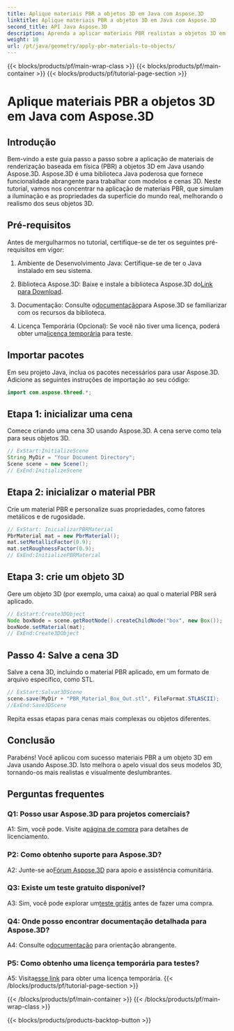 ```yaml
---
title: Aplique materiais PBR a objetos 3D em Java com Aspose.3D
linktitle: Aplique materiais PBR a objetos 3D em Java com Aspose.3D
second_title: API Java Aspose.3D
description: Aprenda a aplicar materiais PBR realistas a objetos 3D em Java usando Aspose.3D. Melhore a qualidade visual com a renderização baseada em física.
weight: 10
url: /pt/java/geometry/apply-pbr-materials-to-objects/
---
```


{{< blocks/products/pf/main-wrap-class >}}
{{< blocks/products/pf/main-container >}}
{{< blocks/products/pf/tutorial-page-section >}}

# Aplique materiais PBR a objetos 3D em Java com Aspose.3D

## Introdução

Bem-vindo a este guia passo a passo sobre a aplicação de materiais de renderização baseada em física (PBR) a objetos 3D em Java usando Aspose.3D. Aspose.3D é uma biblioteca Java poderosa que fornece funcionalidade abrangente para trabalhar com modelos e cenas 3D. Neste tutorial, vamos nos concentrar na aplicação de materiais PBR, que simulam a iluminação e as propriedades da superfície do mundo real, melhorando o realismo dos seus objetos 3D.

## Pré-requisitos

Antes de mergulharmos no tutorial, certifique-se de ter os seguintes pré-requisitos em vigor:

1. Ambiente de Desenvolvimento Java: Certifique-se de ter o Java instalado em seu sistema.

2.  Biblioteca Aspose.3D: Baixe e instale a biblioteca Aspose.3D do[Link para Download](https://releases.aspose.com/3d/java/).

3.  Documentação: Consulte o[documentação](https://reference.aspose.com/3d/java/)para Aspose.3D se familiarizar com os recursos da biblioteca.

4.  Licença Temporária (Opcional): Se você não tiver uma licença, poderá obter uma[licença temporária](https://purchase.aspose.com/temporary-license/) para teste.

## Importar pacotes

Em seu projeto Java, inclua os pacotes necessários para usar Aspose.3D. Adicione as seguintes instruções de importação ao seu código:

```java
import com.aspose.threed.*;
```

## Etapa 1: inicializar uma cena

Comece criando uma cena 3D usando Aspose.3D. A cena serve como tela para seus objetos 3D.

```java
// ExStart:InitializeScene
String MyDir = "Your Document Directory";
Scene scene = new Scene();
// ExEnd:InitializeScene
```

## Etapa 2: inicializar o material PBR

Crie um material PBR e personalize suas propriedades, como fatores metálicos e de rugosidade.

```java
// ExStart: InicializarPBRMaterial
PbrMaterial mat = new PbrMaterial();
mat.setMetallicFactor(0.9);
mat.setRoughnessFactor(0.9);
// ExEnd:InitializePBRMaterial
```

## Etapa 3: crie um objeto 3D

Gere um objeto 3D (por exemplo, uma caixa) ao qual o material PBR será aplicado.

```java
// ExStart:Create3DObject
Node boxNode = scene.getRootNode().createChildNode("box", new Box());
boxNode.setMaterial(mat);
// ExEnd:Create3DObject
```

## Passo 4: Salve a cena 3D

Salve a cena 3D, incluindo o material PBR aplicado, em um formato de arquivo específico, como STL.

```java
// ExStart:Salvar3DScene
scene.save(MyDir + "PBR_Material_Box_Out.stl", FileFormat.STLASCII);
//ExEnd:Save3DScene
```

Repita essas etapas para cenas mais complexas ou objetos diferentes.

## Conclusão

Parabéns! Você aplicou com sucesso materiais PBR a um objeto 3D em Java usando Aspose.3D. Isto melhora o apelo visual dos seus modelos 3D, tornando-os mais realistas e visualmente deslumbrantes.

## Perguntas frequentes

### Q1: Posso usar Aspose.3D para projetos comerciais?

 A1: Sim, você pode. Visite a[página de compra](https://purchase.aspose.com/buy) para detalhes de licenciamento.

### P2: Como obtenho suporte para Aspose.3D?

 A2: Junte-se ao[Fórum Aspose.3D](https://forum.aspose.com/c/3d/18) para apoio e assistência comunitária.

### Q3: Existe um teste gratuito disponível?

 A3: Sim, você pode explorar um[teste grátis](https://releases.aspose.com/) antes de fazer uma compra.

### Q4: Onde posso encontrar documentação detalhada para Aspose.3D?

 A4: Consulte o[documentação](https://reference.aspose.com/3d/java/) para orientação abrangente.

### P5: Como obtenho uma licença temporária para testes?

 A5: Visita[esse link](https://purchase.aspose.com/temporary-license/) para obter uma licença temporária.
{{< /blocks/products/pf/tutorial-page-section >}}

{{< /blocks/products/pf/main-container >}}
{{< /blocks/products/pf/main-wrap-class >}}

{{< blocks/products/products-backtop-button >}}
